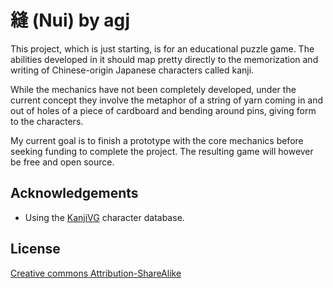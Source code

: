 
縫 (Nui) by agj
===============

This project, which is just starting, is for an educational puzzle game. The abilities developed in it should map pretty directly to the memorization and writing of Chinese-origin Japanese characters called kanji.

While the mechanics have not been completely developed, under the current concept they involve the metaphor of a string of yarn coming in and out of holes of a piece of cardboard and bending around pins, giving form to the characters.

My current goal is to finish a prototype with the core mechanics before seeking funding to complete the project. The resulting game will however be free and open source.


Acknowledgements
----------------

* Using the [KanjiVG](http://kanjivg.tagaini.net/) character database.


License
-------

[Creative commons Attribution-ShareAlike](http://creativecommons.org/licenses/by-sa/3.0/)
